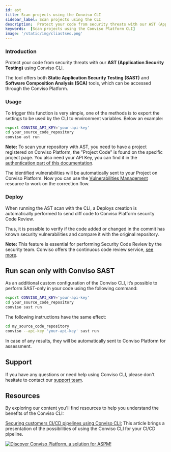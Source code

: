 ```yaml
---
id: ast
title: Scan projects using the Conviso CLI
sidebar_label: Scan projects using the CLI
description:  Protect your code from security threats with our AST (Application Security Testing) using Conviso CLI. Know more about!
keywords:  [Scan projects using the Conviso Platform CLI]
image: '/static/img/cliastseo.png'
---
```


### Introduction

Protect your code from security threats with our **AST (Application Security Testing)** using Conviso CLI. 

The tool offers both **Static Application Security Testing (SAST)** and **Software Composition Analysis (SCA)** tools, which can be accessed through the Conviso Platform.


### Usage

To trigger this function is very simple, one of the methods is to export the settings to be used by the CLI to environment variables. Below an example:

```bash
export CONVISO_API_KEY='your-api-key'
cd your_source_code_repository
conviso ast run
```

**Note:** To scan your repository with AST, you need to have a project registered on Conviso Platform, the "Project Code" is found on the specific project page. You also need your API Key, you can find it in the [authentication part of this documentation](/cli/installation#authentication).

The identified vulnerabilities will be automatically sent to your Project on Conviso Platform. Now you can use the [Vulnerabilities Management](../../modules/vulnerabilities) resource to work on the correction flow.

### Deploy

When running the AST scan with the CLI, a Deploys creation is automatically performed to send diff code to Conviso Platform security Code Review. 
<!-- 
<div style={{textAlign: 'center'}}>

![img](../../static/img/cli-ast1.png 'Conviso Platform security Code Review')(https://cta-service-cms2.hubspot.com/web-interactives/public/v1/track/redirect?encryptedPayload=AVxigLKtcWzoFbzpyImNNQsXC9S54LjJuklwM39zNd7hvSoR%2FVTX%2FXjNdqdcIIDaZwGiNwYii5hXwRR06puch8xINMyL3EXxTMuSG8Le9if9juV3u%2F%2BX%2FCKsCZN1tLpW39gGnNpiLedq%2BrrfmYxgh8G%2BTcRBEWaKasQ%3D&webInteractiveContentId=125788977029&portalId=5613826)

</div>
-->
Thus, it is possible to verify if the code added or changed in the commit has known security vulnerabilities and compare it with the original repository. 

**Note:** This feature is essential for performing Security Code Review by the security team. Conviso offers the continuous code review service, [see more](https://bit.ly/457M2Cb).


## Run scan only with Conviso SAST

As an additional custom configuration of the Conviso CLI, it’s possible to perform SAST-only in your code using the following command:

```bash
export CONVISO_API_KEY='your-api-key'
cd your_source_code_repository
conviso sast run
```

The following instructions have the same effect:

```bash
cd my_source_code_repository
conviso --api-key 'your-api-key' sast run 
```

In case of any results, they will be automatically sent to Conviso Platform for assessment.

## Support
If you have any questions or need help using Conviso CLI, please don't hesitate to contact our [support team](mailto:support@convisoappsec.com).

## Resources
By exploring our content you'll find resources to help you understand the benefits of the Conviso CLI:

[Securing customers CI/CD pipelines using Conviso CLI:](https://bit.ly/3LS1oD7) This article brings a presentation of the possibilities of using the Conviso CLI for your CI/CD pipeline.

[![Discover Conviso Platform, a solution for ASPM!](https://no-cache.hubspot.com/cta/default/5613826/interactive-125788977029.png)](https://cta-service-cms2.hubspot.com/web-interactives/public/v1/track/redirect?encryptedPayload=AVxigLKtcWzoFbzpyImNNQsXC9S54LjJuklwM39zNd7hvSoR%2FVTX%2FXjNdqdcIIDaZwGiNwYii5hXwRR06puch8xINMyL3EXxTMuSG8Le9if9juV3u%2F%2BX%2FCKsCZN1tLpW39gGnNpiLedq%2BrrfmYxgh8G%2BTcRBEWaKasQ%3D&webInteractiveContentId=125788977029&portalId=5613826)